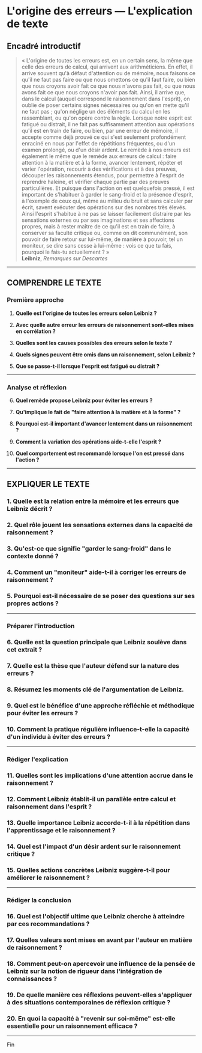 # L'origine des erreurs — L'explication de texte

## Encadré introductif
> « L'origine de toutes les erreurs est, en un certain sens, la même que celle des erreurs de calcul, qui arrivent aux arithméticiens. En effet, il arrive souvent qu'à défaut d'attention ou de mémoire, nous faisons ce qu'il ne faut pas faire ou que nous omettons ce qu'il faut faire, ou bien que nous croyons avoir fait ce que nous n'avons pas fait, ou que nous avons fait ce que nous croyons n'avoir pas fait. Ainsi, il arrive que, dans le calcul (auquel correspond le raisonnement dans l'esprit), on oublie de poser certains signes nécessaires ou qu'on en mette qu'il ne faut pas ; qu'on néglige un des éléments du calcul en les rassemblant, ou qu'on opère contre la règle. Lorsque notre esprit est fatigué ou distrait, il ne fait pas suffisamment attention aux opérations qu'il est en train de faire, ou bien, par une erreur de mémoire, il accepte comme déjà prouvé ce qui s'est seulement profondément enraciné en nous par l'effet de répétitions fréquentes, ou d'un examen prolongé, ou d'un désir ardent. Le remède à nos erreurs est également le même que le remède aux erreurs de calcul : faire attention à la matière et à la forme, avancer lentement, répéter et varier l'opération, recourir à des vérifications et à des preuves, découper les raisonnements étendus, pour permettre à l'esprit de reprendre haleine, et vérifier chaque partie par des preuves particulières. Et puisque dans l'action on est quelquefois pressé, il est important de s'habituer à garder le sang-froid et la présence d'esprit, à l'exemple de ceux qui, même au milieu du bruit et sans calculer par écrit, savent exécuter des opérations sur des nombres très élevés. Ainsi l'esprit s'habitue à ne pas se laisser facilement distraire par les sensations externes ou par ses imaginations et ses affections propres, mais à rester maître de ce qu'il est en train de faire, à conserver sa faculté critique ou, comme on dit communément, son pouvoir de faire retour sur lui-même, de manière à pouvoir, tel un moniteur, se dire sans cesse à lui-même : vois ce que tu fais, pourquoi le fais-tu actuellement ? »  
> **Leibniz**, *Remarques sur Descartes*

---

## COMPRENDRE LE TEXTE

### Première approche

1. **Quelle est l'origine de toutes les erreurs selon Leibniz ?**

2. **Avec quelle autre erreur les erreurs de raisonnement sont-elles mises en corrélation ?**

3. **Quelles sont les causes possibles des erreurs selon le texte ?**

4. **Quels signes peuvent être omis dans un raisonnement, selon Leibniz ?**

5. **Que se passe-t-il lorsque l'esprit est fatigué ou distrait ?**

---

### Analyse et réflexion

6. **Quel remède propose Leibniz pour éviter les erreurs ?**

7. **Qu'implique le fait de "faire attention à la matière et à la forme" ?**

8. **Pourquoi est-il important d'avancer lentement dans un raisonnement ?**

9. **Comment la variation des opérations aide-t-elle l'esprit ?**

10. **Quel comportement est recommandé lorsque l'on est pressé dans l'action ?**

---

## EXPLIQUER LE TEXTE

### 1. Quelle est la relation entre la mémoire et les erreurs que Leibniz décrit ? 

### 2. Quel rôle jouent les sensations externes dans la capacité de raisonnement ? 

### 3. Qu'est-ce que signifie "garder le sang-froid" dans le contexte donné ? 

### 4. Comment un "moniteur" aide-t-il à corriger les erreurs de raisonnement ? 

### 5. Pourquoi est-il nécessaire de se poser des questions sur ses propres actions ?

---

### Préparer l'introduction

### 6. Quelle est la question principale que Leibniz soulève dans cet extrait ?

### 7. Quelle est la thèse que l'auteur défend sur la nature des erreurs ?

### 8. Résumez les moments clé de l'argumentation de Leibniz.

### 9. Quel est le bénéfice d'une approche réfléchie et méthodique pour éviter les erreurs ?

### 10. Comment la pratique régulière influence-t-elle la capacité d'un individu à éviter des erreurs ?

---

### Rédiger l'explication

### 11. Quelles sont les implications d'une attention accrue dans le raisonnement ?

### 12. Comment Leibniz établit-il un parallèle entre calcul et raisonnement dans l'esprit ?

### 13. Quelle importance Leibniz accorde-t-il à la répétition dans l'apprentissage et le raisonnement ?

### 14. Quel est l'impact d'un désir ardent sur le raisonnement critique ?

### 15. Quelles actions concrètes Leibniz suggère-t-il pour améliorer le raisonnement ?

---

### Rédiger la conclusion

### 16. Quel est l'objectif ultime que Leibniz cherche à atteindre par ces recommandations ?

### 17. Quelles valeurs sont mises en avant par l'auteur en matière de raisonnement ?

### 18. Comment peut-on apercevoir une influence de la pensée de Leibniz sur la notion de rigueur dans l'intégration de connaissances ?

### 19. De quelle manière ces réflexions peuvent-elles s'appliquer à des situations contemporaines de réflexion critique ?

### 20. En quoi la capacité à "revenir sur soi-même" est-elle essentielle pour un raisonnement efficace ? 

--- 

Fin